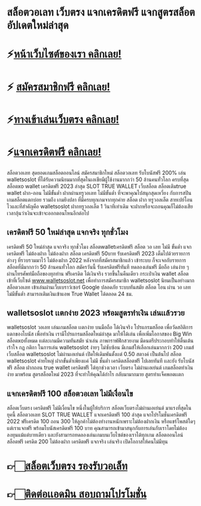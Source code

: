 # สล็อตวอเลท เว็บตรง แจกเครดิตฟรี แจกสูตรสล็อต อัปเดตใหม่ล่าสุด

# ⚡[หน้าเว็บไซต์ของเรา คลิกเลย!](https://pgslotmachine.com/)
# ⚡ [สมัครสมาชิกฟรี คลิกเลย!](https://pgslotmachine.jwallet.link/register)
# ⚡[ทางเข้าเล่นเว็บตรง คลิกเลย!](https://pgslotmachine.jwallet.link/login)
# ⚡[แจกเครดิตฟรี คลิกเลย!](https://pgslotmachine.jwallet.link/contact)

สล็อตวอเลท สุดยอดเกมสล็อตออนไลน์ สมัครสมาชิกใหม่ สล็อตวอเลท รับโบนัสฟรี 200% เล่น walletsoslot ที่ได้รับความนิยมมากที่สุดในเอเชียมีผู้ใช้งานมากกว่า 50 ล้านคนทั่วโลก ครบที่สุด สล็อตxo wallet เครดิตฟรี 2023 ล่าสุด SLOT TRUE WALLET เว็บสล็อต สล็อตเติมtrue wallet ฝาก-ถอน ไม่มีขั้นต่ำ ฝากผ่านทรูวอเลท ไม่มีขั้นต่ำ ที่จะพาคุณไปสนุกสุดเหวี่ยง กับการสปินเกมสล็อตแตกบ่อย รวมถึง เกมยิงปลา ที่มีครบทุกเกมจากทุกค่าย สล็อต ฝาก ทรูวอลเล็ต สายเปย์โอนไวและที่สำคัญคือ walletsoslot ฝากทรูวอลเล็ต 1 วินาทีเท่าเดิม จะฝากหรือจะถอนคุณก็ไม่ต้องเสียเวลาลุ้นว่าเงินจะเข้าจะออกตอนไหนอีกต่อไป

## เครดิตฟรี 50 ใหม่ล่าสุด แจกจริง ทุกชั่วโมง
เครดิตฟรี 50 ใหม่ล่าสุด แจกจริง ทุกชั่วโมง สล็อตwalletเครดิตฟรี สล็อต วอ เลท ไม่มี ขั้นต่ำ แจกเครดิตฟรี ไม่ต้องฝาก ไม่ต้องฝาก สล็อต เครดิตฟรี 50บาท รับเครดิตฟรี 2023 เต็มไปด้วยรายการต่างๆ ที่รวบรวมมาไว้ ไม่ต้องฝาก 2022 หลังจากที่สมัครสมาชิกแล้ว เข้าระบบ ก็จะเจอกับรายการสล็อตที่มีมากกว่า 50 ล้านคนทั่วโลก
สมัครวันนี้ รับเครดิตฟรีทันที ทดลองเล่นฟรี มือถือ เล่นง่าย ๆ ผ่านโทรศัพท์มือถือของทุกท่าน ฟรีเครดิต ได้เงินจริง รวยขึ้นในคืนเดียว กระเป๋าเงิน wallet สล็อต เข้าที่เว็บไซต์ www.walletsoslot.net เพื่อทำการสมัครสมาชิก walletsoslot นิยมเป็นอย่างมาก สล็อตวอเลท เข้าเล่นผ่านเว็บเบราว์เซอร์ Google ปลอดภัย ระบบทันสมัย สล็อต โอน ผ่าน วอ เลท ไม่มีขั้นต่ำ สามารถเติมเงินเข้าแอพ True Wallet ได้ตลอด 24 ชม.

##  walletsoslot เเตกง่าย 2023 พร้อมสูตรทำเงิน เล่นเเล้วรวย
  walletsoslot วอเลท เล่นเกมสล็อต เเตกง่าย บนมือถือ ได้เงินจริง โปรแกรมสล็อต เพื่อวัดสถิติการแตกของโบนัส เพื่อทำเงิน เรามีโปรแกรมสล็อตใหม่ล่าสุด มาให้ได้เล่น เพื่อเพิ่มโอกาสของ Big Win สล็อตxoทั้งหมด เเต่ละเกมมีความทันสมัย น่าเล่น ภาพกราฟฟิกสวยงาม มีดนตรีประกอบทำให้ตื่นเต้นเร้าใจ กฏ กติกา ในการเล่น walletsoslot ง่ายๆ ไม่ซับซ้อน มีเกมส์ให้เลือกเล่นมากกว่า 200 เกมส์ เว็บสล็อต walletsoslot ไม่ผ่านเอเย่นต์ เปิดให้เดิมพันตั้งเเต่ 0.50 สตางค์ เป็นต้นไป สล็อต walletsoslot ค่ายใหญ่ ฝากขั้นต่ำเพียงเเค่ ไม่มี ชั้นต่ำ เครดิตสล็อตฟรี ไปเลยทันที เเละยัง รับโบนัสฟรี สล็อต ฝากถอน true wallet เครดิตฟรี ได้ทุกช่วงเวลา เว็บตรง ไม่ผ่านเอเย่นต์ เกมสล็อตทำเงินง่าย มาพร้อม สูตรสล็อตใหม่ 2023 ที่จะทำให้คุณได้กำไร กลับมามากมาย สูตรทำเเจ็คพอตเเตก

## แจกเครดิตฟรี 100 สล็อตวอเลท ไม่มีเงื่อนไข
สล็อตเว็บตรง เครดิตฟรี ไม่มีเงื่อนไข หนึ่งในผู้ให้บริการ สล็อตเว็บตรงไม่ผ่านเอเย่นต์ มาแรงที่สุดในยุคนี้ สล็อตวอเลท SLOT TRUE WALLET แจกเครดิตฟรี 100 ล่าสุด แจกโปรโมชั่นเครดิตฟรี 2022 ฟรีเครดิต 100 ถอน 300 ให้ลูกค้าไม่ต้องทำงานหนักเพราะไม่ต้องฝากเงิน หรือแชร์โพสต์ใดๆ แต่เราแจกฟรี พร้อมโบนัสเครดิตฟรี 100 บาท คุณสามารถเข้ามาสนุกกับการเล่นกับเราโดยไม่ต้องลงทุนแม้แต่บาทเดียว และยังสามารถทดลองเล่นเกมบนเว็บไซต์ของเราได้ทุกเกม สล็อตออนไลน์ สล็อตฟรี เครดิต 200 ไม่ต้องฝาก เครดิตฟรี แจกจริง เล่นจริง เปิดโอกาสให้คนไม่มีทุน

# 👉🏻[สล็อตเว็บตรง รองรับวอเล็ท](https://pgslotmachine.com/)
# 👉🏻[ติดต่อเเอดมิน สอบถามโปรโมชั่น](https://pgslotmachine.jwallet.link/contact)
